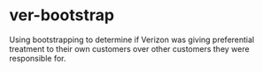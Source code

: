 ﻿# ver-bootstrap

Using bootstrapping to determine if Verizon was giving preferential treatment to their own customers over other customers they were responsible for.
